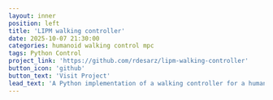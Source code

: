 ```yaml
---
layout: inner
position: left
title: 'LIPM walking controller'
date: 2025-10-07 21:30:00
categories: humanoid walking control mpc
tags: Python Control 
project_link: 'https://github.com/rdesarz/lipm-walking-controller'
button_icon: 'github'
button_text: 'Visit Project'
lead_text: 'A Python implementation of a walking controller for a humanoid robot'
---
```


